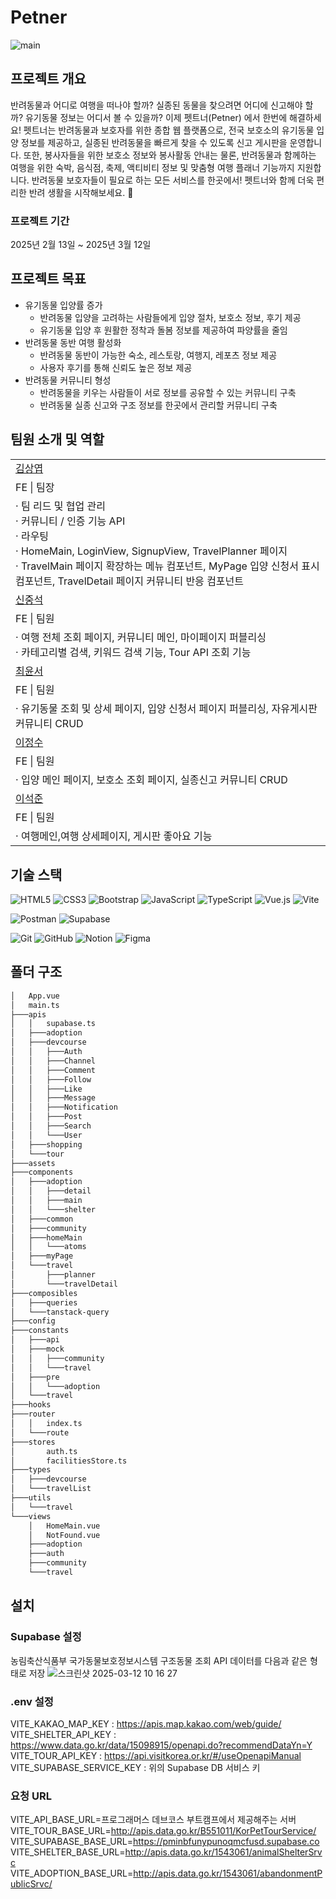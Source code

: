 # Petner
![main](https://github.com/user-attachments/assets/5fcc9b6a-e14f-4170-8847-40d0f3177322)

## 프로젝트 개요
반려동물과 어디로 여행을 떠나야 할까? 실종된 동물을 찾으려면 어디에 신고해야 할까? 유기동물 정보는 어디서 볼 수 있을까?
이제 펫트너(Petner) 에서 한번에 해결하세요!
펫트너는 반려동물과 보호자를 위한 종합 웹 플랫폼으로, 전국 보호소의 유기동물 입양 정보를 제공하고, 실종된 반려동물을 
빠르게 찾을 수 있도록 신고 게시판을 운영합니다. 또한, 봉사자들을 위한 보호소 정보와 봉사활동 안내는 물론, 반려동물과 
함께하는 여행을 위한 숙박, 음식점, 축제, 액티비티 정보 및 맞춤형 여행 플래너 기능까지 지원합니다.
반려동물 보호자들이 필요로 하는 모든 서비스를 한곳에서! 펫트너와 함께 더욱 편리한 반려 생활을 시작해보세요. 🐾

### 프로젝트 기간
2025년 2월 13일 ~ 2025년 3월 12일

## 프로젝트 목표
- 유기동물 입양률 증가
  - 반려동물 입양을 고려하는 사람들에게 입양 절차, 보호소 정보, 후기 제공
  - 유기동물 입양 후 원활한 정착과 돌봄 정보를 제공하여 파양률을 줄임
- 반려동물 동반 여행 활성화
  - 반려동물 동반이 가능한 숙소, 레스토랑, 여행지, 레포츠 정보 제공
  - 사용자 후기를 통해 신뢰도 높은 정보 제공
- 반려동물 커뮤니티 형성
  - 반려동물을 키우는 사람들이 서로 정보를 공유할 수 있는 커뮤니티 구축
  - 반려동물 실종 신고와 구조 정보를 한곳에서 관리할 커뮤니티 구축

## 팀원 소개 및 역할
<center>
<table>
  <tbody>
    <tr></tr><tr>
      <td><a href="https://github.com/kylekim95">김상엽</a></td>
    </tr>
    <tr>
      <td>FE | 팀장</td>
    </tr>
    <tr></tr><tr>
      <td>
        <a>· 팀 리드 및 협업 관리</a><br>
        <a>· 커뮤니티 / 인증 기능 API</a><br>
        <a>· 라우팅</a><br>
        <a>· HomeMain, LoginView, SignupView, TravelPlanner 페이지</a><br>
        <a>· TravelMain 페이지 확장하는 메뉴 컴포넌트, MyPage 입양 신청서 표시 컴포넌트, TravelDetail 페이지 커뮤니티 반응 컴포넌트</a><br>
      </td>
    </tr>
    <tr>
      <td><a href="https://github.com/dony0720">신중석</a></td>
    </tr>
    <tr>
      <td>FE | 팀원</td>
    </tr>
    <tr></tr><tr>
      <td>
        <a>· 여행 전체 조회 페이지, 커뮤니티 메인, 마이페이지 퍼블리싱</a><br>
        <a>· 카테고리별 검색, 키워드 검색 기능, Tour API 조회 기능</a><br>
      </td>
    </tr>
    <tr>
      <td><a href="https://github.com/cj2174">최윤서</a></td>
    </tr>
    <tr>
      <td>FE | 팀원</td>
    </tr>
    <tr></tr><tr>
      <td>
        <a>· 유기동물 조회 및 상세 페이지, 입양 신청서 페이지 퍼블리싱, 자유게시판 커뮤니티 CRUD</a><br>
      </td>
    </tr>
    <tr>
      <td><a href="https://github.com/jjeongsu">이정수</a></td>
    </tr>
    <tr>
      <td>FE | 팀원</td>
    </tr>
    <tr></tr><tr>
      <td>
        <a>· 입양 메인 페이지, 보호소 조회 페이지, 실종신고 커뮤니티 CRUD</a><br>
      </td>
    </tr>
    <tr>
      <td><a href="https://github.com/Joon-Leo">이석준</a></td>
    </tr>
    <tr>
      <td>FE | 팀원</td>
    </tr>
    <tr></tr><tr>
      <td>
        <a>· 여행메인,여행 상세페이지, 게시판 좋아요 기능</a><br>
      </td>
    </tr>
  </tbody>
</table>
</center>

## 기술 스택
![HTML5](https://img.shields.io/badge/html5-%23E34F26.svg?style=for-the-badge&logo=html5&logoColor=white) ![CSS3](https://img.shields.io/badge/css3-%231572B6.svg?style=for-the-badge&logo=css3&logoColor=white) ![Bootstrap](https://img.shields.io/badge/bootstrap-%238511FA.svg?style=for-the-badge&logo=bootstrap&logoColor=white) ![JavaScript](https://img.shields.io/badge/javascript-%23323330.svg?style=for-the-badge&logo=javascript&logoColor=%23F7DF1E) ![TypeScript](https://img.shields.io/badge/typescript-%23007ACC.svg?style=for-the-badge&logo=typescript&logoColor=white) ![Vue.js](https://img.shields.io/badge/vuejs-%2335495e.svg?style=for-the-badge&logo=vuedotjs&logoColor=%234FC08D) ![Vite](https://img.shields.io/badge/vite-%23646CFF.svg?style=for-the-badge&logo=vite&logoColor=white) 

![Postman](https://img.shields.io/badge/Postman-FF6C37?style=for-the-badge&logo=postman&logoColor=white) ![Supabase](https://img.shields.io/badge/Supabase-3ECF8E?style=for-the-badge&logo=supabase&logoColor=white)

![Git](https://img.shields.io/badge/git-%23F05033.svg?style=for-the-badge&logo=git&logoColor=white) ![GitHub](https://img.shields.io/badge/github-%23121011.svg?style=for-the-badge&logo=github&logoColor=white) ![Notion](https://img.shields.io/badge/Notion-%23000000.svg?style=for-the-badge&logo=notion&logoColor=white) ![Figma](https://img.shields.io/badge/figma-%23F24E1E.svg?style=for-the-badge&logo=figma&logoColor=white)

## 폴더 구조
```bash
│   App.vue
│   main.ts
├───apis
│   │   supabase.ts
│   ├───adoption
│   ├───devcourse
│   │   ├───Auth
│   │   ├───Channel
│   │   ├───Comment
│   │   ├───Follow
│   │   ├───Like
│   │   ├───Message
│   │   ├───Notification
│   │   ├───Post
│   │   ├───Search
│   │   └───User
│   ├───shopping
│   └───tour
├───assets
├───components
│   ├───adoption
│   │   ├───detail
│   │   ├───main
│   │   └───shelter
│   ├───common
│   ├───community
│   ├───homeMain
│   │   └───atoms
│   ├───myPage
│   └───travel
│       ├───planner
│       └───travelDetail
├───composibles
│   ├───queries
│   └───tanstack-query
├───config
├───constants
│   ├───api
│   ├───mock
│   │   ├───community
│   │   └───travel
│   ├───pre
│   │   └───adoption
│   └───travel
├───hooks
├───router
│   │   index.ts
│   └───route
├───stores
│       auth.ts
│       facilitiesStore.ts
├───types
│   ├───devcourse
│   └───travelList
├───utils
│   └───travel
└───views
    │   HomeMain.vue
    │   NotFound.vue
    ├───adoption
    ├───auth
    ├───community
    └───travel
```

## 설치
### Supabase 설정
농림축산식품부 국가동물보호정보시스템 구조동물 조회 API 데이터를 다음과 같은 형태로 저장 
![스크린샷 2025-03-12 10 16 27](https://github.com/user-attachments/assets/5967ba85-7e6d-4999-9c3b-0f9cf2f0a870)

### .env 설정
VITE_KAKAO_MAP_KEY : https://apis.map.kakao.com/web/guide/ <br>
VITE_SHELTER_API_KEY : https://www.data.go.kr/data/15098915/openapi.do?recommendDataYn=Y <br>
VITE_TOUR_API_KEY : https://api.visitkorea.or.kr/#/useOpenapiManual <br>
VITE_SUPABASE_SERVICE_KEY : 위의 Supabase DB 서비스 키 <br>

### 요청 URL
VITE_API_BASE_URL=프로그래머스 데브코스 부트캠프에서 제공해주는 서버 <br>
VITE_TOUR_BASE_URL=http://apis.data.go.kr/B551011/KorPetTourService/ <br>
VITE_SUPABASE_BASE_URL=https://pminbfunypunoqmcfusd.supabase.co <br>
VITE_SHELTER_BASE_URL=http://apis.data.go.kr/1543061/animalShelterSrvc <br>
VITE_ADOPTION_BASE_URL=http://apis.data.go.kr/1543061/abandonmentPublicSrvc/ <br>
